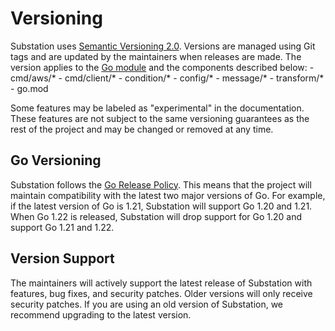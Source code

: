 # Versioning

Substation uses [Semantic Versioning 2.0](https://semver.org/). Versions are managed using Git tags and are updated by the maintainers when releases are made. The version applies to the [Go module](https://pkg.go.dev/github.com/brexhq/substation) and the components described below:
	- cmd/aws/*
	- cmd/client/*
	- condition/*
	- config/*
	- message/*
	- transform/*
	- go.mod

Some features may be labeled as "experimental" in the documentation. These features are not subject to the same versioning guarantees as the rest of the project and may be changed or removed at any time.

## Go Versioning

Substation follows the [Go Release Policy](https://golang.org/doc/devel/release.html#policy). This means that the project will maintain compatibility with the latest two major versions of Go. For example, if the latest version of Go is 1.21, Substation will support Go 1.20 and 1.21. When Go 1.22 is released, Substation will drop support for Go 1.20 and support Go 1.21 and 1.22.

## Version Support

The maintainers will actively support the latest release of Substation with features, bug fixes, and security patches. Older versions will only receive security patches. If you are using an old version of Substation, we recommend upgrading to the latest version.
